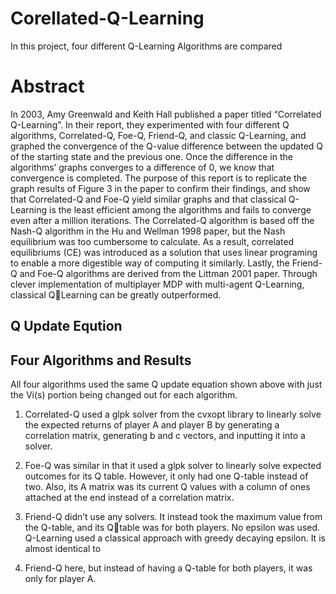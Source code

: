 # Corellated-Q-Learning

In this project, four different Q-Learning Algorithms are compared

# Abstract

In 2003, Amy Greenwald and Keith Hall published a paper titled “Correlated Q-Learning”. In their 
report, they experimented with four different Q algorithms, Correlated-Q, Foe-Q, Friend-Q, and 
classic Q-Learning, and graphed the convergence of the Q-value difference between the updated 
Q of the starting state and the previous one. Once the difference in the algorithms’ graphs
converges to a difference of 0, we know that convergence is completed. The purpose of this report 
is to replicate the graph results of Figure 3 in the paper to confirm their findings, and show that 
Correlated-Q and Foe-Q yield similar graphs and that classical Q-Learning is the least efficient 
among the algorithms and fails to converge even after a million iterations. The Correlated-Q 
algorithm is based off the Nash-Q algorithm in the Hu and Wellman 1998 paper, but the Nash 
equilibrium was too cumbersome to calculate. As a result, correlated equilibriums (CE) was 
introduced as a solution that uses linear programing to enable a more digestible way of computing
it similarly. Lastly, the Friend-Q and Foe-Q algorithms are derived from the Littman 2001 paper. 
Through clever implementation of multiplayer MDP with multi-agent Q-Learning, classical QLearning can be greatly outperformed. 

## Q Update Eqution



## Four Algorithms and Results
All four algorithms used the same Q update equation shown above with just the Vi(s) 
portion being changed out for each algorithm.

1) Correlated-Q used a glpk solver from the cvxopt library to linearly solve the expected returns of 
player A and player B by generating a correlation matrix, generating b and c vectors, and 
inputting it into a solver. 

2) Foe-Q was similar in that it used a glpk solver to linearly solve expected outcomes for its Q 
table. However, it only had one Q-table instead of two. Also, its A matrix was its current Q 
values with a column of ones attached at the end instead of a correlation matrix. 

3) Friend-Q didn’t use any solvers. It instead took the maximum value from the Q-table, and its Qtable was for both players. No epsilon was used. 
Q-Learning used a classical approach with greedy decaying epsilon. It is almost identical to 

4) Friend-Q here, but instead of having a Q-table for both players, it was only for player A.
